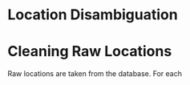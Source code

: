 # Location Disambiguation

# Cleaning Raw Locations

Raw locations are taken from the database. For each
